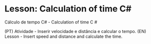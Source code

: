 # Lesson: Calculation of time C#
Cálculo de tempo C#  - Calculation of time C # 

(PT) Atividade - Inserir velocidade e distância e calcular o tempo.
(EN) Lesson - Insert speed and distance and calculate the time.

